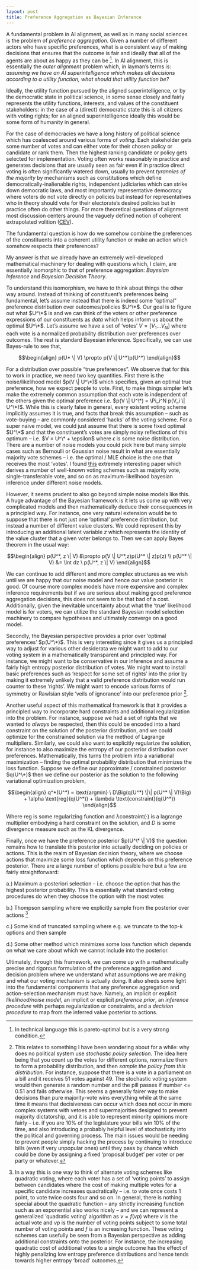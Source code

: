 ```yaml
---
layout: post
title: Preference Aggregation as Bayesian Inference
---
```


A fundamental problem in AI alignment, as well as in many social sciences is the problem of *preference aggregation*. Given a number of different actors who have specific preferences, what is a consistent way of making decisions that ensures that the outcome is fair and ideally that all of the agents are about as happy as they can be [^1]. In AI alignment, this is essentially the *outer alignment* problem which, in layman’s terms is: *assuming we have an AI superintelligence which makes all decisions according to a utility function, what should that utility function be?* 

Ideally, the utility function pursued by the aligned superintelligence, or by the democratic state in political science, in some sense closely and fairly represents the utility functions, interests, and values of the constituent stakeholders: in the case of a (direct) democratic state this is all citizens with voting rights; for an aligned superintelligence ideally this would be some form of humanity in general. 

For the case of democracies we have a long history of political science which has coalesced around various forms of *voting*. Each stakeholder gets some number of votes and can either vote for their chosen policy or candidate or rank them. Then the highest ranking candidate or policy gets selected for implementation. Voting often works reasonably in practice and generates decisions that are usually seen as fair even if in practice direct voting is often significantly watered down, usually to prevent *tyrannies of the majority* by mechanisms such as constitutions which define democratically-inalienable rights, independent judiciaries which can strike down democratic laws, and most importantly representative democracy where voters do not vote directly on policies but instead for representatives who in theory should vote for their electorate’s desired policies but in practice often do other things. For more theoretical questions of alignment most discussion centers around the vaguely defined notion of coherent extrapolated volition ([CEV](https://intelligence.org/files/CEV.pdf)). 

The fundamental question is how do we somehow combine the preferences of the constituents into a coherent utility function or make an action which somehow respects their preferences?

My answer is that we already have an extremely well-developed mathematical machinery for dealing with questions which, I claim, are essentially isomorphic to that of preference aggregation: *Bayesian Inference* and *Bayesian Decision Theory*. 

To understand this isomorphism, we have to think about things the other way around. Instead of thinking of constituent’s preferences being fundamental, let’s assume instead that there is indeed some “optimal” preference distribution over outcomes/policies $U^\*$. Our goal is to figure out what $U^\*$ is and we can think of the voters or other preference expressions of our constituents as *data* which helps inform us about the optimal $U^\*$.  Let’s assume we have a set of  ‘votes’  $V = [V_1 \dots V_N]$ where each vote is a normalized probability distribution over preferences over outcomes. The rest is standard Bayesian inference. Specifically, we can use Bayes-rule to see that,

$$\begin{align}
p(U* \| V) \propto p(V \| U^*)p(U^*)
\end{align}$$

For a distribution over possible “true preferences”. We observe that for this to work in practice, we need two key quantities. First there is the noise/likelihood model $p(V \| U^\*)$ which specifies, given an optimal true preference, how we expect people to vote. First, to make things simpler let’s make the extremely common assumption that each vote is independent of the others given the optimal preference i.e. $p(V \| U^\*) = \Pi_i^N p(V_i \| U^\*)$. While this is clearly false in general, every existent voting scheme implicitly assumes it is true, and facts that break this assumption – such as vote-buying – are commonly considered ‘hacks’ of the voting scheme. For a super naive model, we could just assume that there is some fixed optimal $U^\*$ and that the constituent’s votes are simply noisy reflections of this optimum – i.e. $V = U^\* + \epsilon$ where $\epsilon$ is some noise distribution. There are a number of noise models you could pick here but many simple cases such as Bernoulli or Gaussian noise result in what are essentially majority vote schemes – i.e. the optimal / MLE choice is the one that receives the most ‘votes’. I found [this](https://arxiv.org/ftp/arxiv/papers/1207/1207.1368.pdf) extremely interesting paper which derives a number of well-known voting schemes such as majority vote, single-transferable vote, and so on as maximum-likelihood bayesian inference under different noise models.

However, it seems prudent to also go beyond simple noise models like this. A huge advantage of the Bayesian framework is it lets us come up with very complicated models and then mathematically deduce their consequences in a principled way. For instance, one very natural extension would be to suppose that there is not just one ‘optimal’ preference distribution, but instead a number of different value clusters. We could represent this by introducing an additional latent variable $z$ which represents the identity of the value cluster that a given voter belongs to. Then we can apply Bayes theorem in the usual way:

$$\begin{align}
p(U^*, z \| V) &\propto p(V \| U^*,z)p(U^* \| z)p(z) \\
p(U^* \| V) &= \int dz \ p(U^*, z \| V)
\end{align}$$

We can continue to add different and more complex structures as we wish until we are happy that our noise model and hence our value posterior is good. Of course more complex models have more expensive and complex inference requirements but if we are serious about making good preference aggregation decisions, this does not seem to be that bad of a cost. Additionally, given the inevitable uncertainty about what the ‘true’ likelihood model is for voters, we can utilize the standard Bayesian model selection machinery to compare hypotheses and ultimately converge on a good model.  

Secondly, the Bayesian perspective provides a prior over ‘optimal preferences’ $p(U^\*)$. This is very interesting since it gives us a principled way to adjust for various other desiderata we might want to add to our voting system in a mathematically transparent and principled way. For instance, we might want to be conservative in our inference and assume a fairly high entropy posterior distribution of votes. We might want to install basic preferences such as ‘respect for some set of rights’ into the prior by making it extremely unlikely that a valid preference distribution would run counter to these ‘rights’. We might want to encode various forms of symmetry or Rawlsian style ‘veils of ignorance’ into our preference prior [^3].

Another useful aspect of this mathematical framework is that it provides a principled way to incorporate hard constraints and additional regularization into the problem. For instance, suppose we had a set of rights that we wanted to *always* be respected, then this could be encoded into a hard constraint on the solution of the posterior distribution, and we could optimize for the constrained solution via the method of Lagrange multipliers. Similarly, we could also want to explicitly regularize the solution, for instance to also maximize the entropy of our posterior distribution over preferences. Mathematically, this turns the problem into a variational maximization – finding the optimal probability distribution that minimizes the loss function. Suppose we define our approximate / constrained posterior $q(U^\*)$ then we define our posterior as the solution to the following variational optimization problem,

$$\begin{align}
q^*(U^*) = \text{argmin} \ D\Big(q(U^*) \|\| p(U^* \| V)\Big) + \alpha \text{reg}(q(U^*)) + \lambda \text{constraint}(q(U^*))
\end{align}$$

Where $\text{reg}$ is some regularizing function and $\lambda \text{constraint}(\cdot)$ is a lagrange multiplier embodying a hard constraint on the solution, and $D$ is some divergence measure such as the KL divergence.

Finally, once we have the preference posterior $p(U^\* \| V)$ the question remains how to translate this posterior into actually deciding on policies or actions. This is the realm of Bayesian decision theory, where we choose actions that maximize some loss function which depends on this preference posterior. There are a large number of options possible here but a few are fairly straightforward:

a.) Maximum a-posteriori selection – i.e. choose the option that has the highest posterior probability. This is essentially what standard voting procedures do when they choose the option with the most votes

b.) Thompson sampling where we explicitly sample from the posterior over actions [^2]

c.) Some kind of truncated sampling where e.g. we truncate to the top-k options and then sample

d.) Some other method which minimizes some loss function which depends on what we care about which we cannot include into the posterior. 

Ultimately, through this framework, we can come up with a mathematically precise and rigorous formulation of the preference aggregation and decision problem where we understand what assumptions we are making and what our voting mechanism is actually doing. It also sheds some light into the fundamental components that any preference aggregation and action-selection mechanism must have. Namely, an implicit or explicit *likelihood/noise model*, an implicit or explicit *preference prior*, an *inference procedure* with perhaps regularization or constraints, and a *decision procedure* to map from the inferred value posterior to actions. 

[^1]: In technical language this is pareto-optimal but is a very strong condition.

[^2]: In a way this is one way to think of alternate voting schemes like quadratic voting, where each voter has a set of ‘voting points’ to assign between candidates where the cost of making multiple votes for a specific candidate increases quadratically – i.e. to vote once costs 1 point, to vote twice costs four and so on. In general, there is nothing special about the quadratic function – any strictly increasing function such as an exponential also works nicely – and we can represent a generalized ‘quadratic voting’ algorithm as $v = f(vp)$ where $v$ is the actual vote and $vp$ is the number of voting points subject to some total number of voting points and $f$ is an increasing function. These voting schemes can usefully be seen from a Bayesian perspective as adding additional constraints onto the posterior. For instance, the increasing quadratic cost of additional votes to a single outcome has the effect of highly penalizing low entropy preference distributions and hence tends towards higher entropy ‘broad’ outcomes.

[^3]: This relates to something I have been wondering about for a while: why does no political system use *stochastic policy selection*. The idea here being that you count up the votes for different options, normalize them to form a probability distribution, and then *sample the policy from this distribution*. For instance, suppose that there is a vote in a parliament on a bill and it receives 51 votes against 49. The stochastic voting system would then generate a random number and the pill passes if number <= 0.51 and fails otherwise. This seems a generally fairer way to make decisions than pure majority-vote wins everything while at the same time it means that decisiveness can occur which does not occur in more complex systems with vetoes and supermajorities designed to prevent majority dictatorship, and it is able to represent minority opinions more fairly – i.e. if you are 10% of the legislature your bills win 10% of the time, and also introducing a probably helpful level of stochasticity into the political and governing process. The main issues would be needing to prevent people simply hacking the process by continuing to introduce bills (even if very unpopular ones) until they pass by chance which could be done by assigning a fixed ‘proposal budget’ per voter or per party or whatever.
